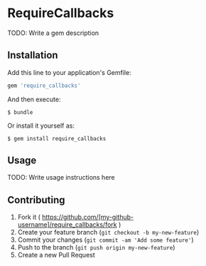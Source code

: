# RequireCallbacks

TODO: Write a gem description

## Installation

Add this line to your application's Gemfile:

```ruby
gem 'require_callbacks'
```

And then execute:

    $ bundle

Or install it yourself as:

    $ gem install require_callbacks

## Usage

TODO: Write usage instructions here

## Contributing

1. Fork it ( https://github.com/[my-github-username]/require_callbacks/fork )
2. Create your feature branch (`git checkout -b my-new-feature`)
3. Commit your changes (`git commit -am 'Add some feature'`)
4. Push to the branch (`git push origin my-new-feature`)
5. Create a new Pull Request
